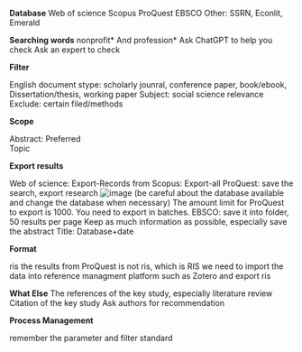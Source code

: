 **Database**
Web of science 
Scopus
ProQuest 
EBSCO
Other: SSRN, Econlit, Emerald

**Searching words**
nonprofit* And profession*
Ask ChatGPT to help you check 
Ask an expert to check  

**Filter**

English 
document stype: scholarly jounral, conference paper, book/ebook, Dissertation/thesis, working paper 
Subject: social science relevance 
Exclude: certain filed/methods

**Scope**

Abstract: Preferred  
Topic 

**Export results**

Web of science: Export-Records from
Scopus: Export-all
ProQuest: save the search, export research
![image](https://github.com/user-attachments/assets/fdfbe2d7-06b8-4ac7-971a-ed28a0ed231d)
(be careful about the database available and change the database when necessary) 
The amount limit for ProQuest to export is 1000. You need to export in batches. 
EBSCO: save it into folder, 50 results per page 
Keep as much information as possible, especially save the abstract 
Title: Database+date 

**Format**

ris
the results from ProQuest is not ris, which is RIS
we need to import the data into reference managment platform such as Zotero and export ris 


**What Else**
The references of the key study, especially literature review 
Citation of the key study 
Ask authors for recommendation 


**Process Management**

remember the parameter and filter standard 

